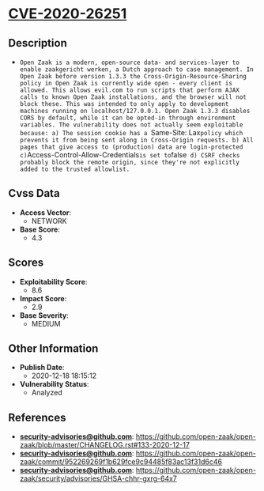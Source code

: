 
# [CVE-2020-26251](https://github.com/open-zaak/open-zaak/blob/master/CHANGELOG.rst#133-2020-12-17)

## Description

- `Open Zaak is a modern, open-source data- and services-layer to enable zaakgericht werken, a Dutch approach to case management. In Open Zaak before version 1.3.3 the Cross-Origin-Resource-Sharing policy in Open Zaak is currently wide open - every client is allowed. This allows evil.com to run scripts that perform AJAX calls to known Open Zaak installations, and the browser will not block these. This was intended to only apply to development machines running on localhost/127.0.0.1. Open Zaak 1.3.3 disables CORS by default, while it can be opted-in through environment variables. The vulnerability does not actually seem exploitable because: a) The session cookie has a `Same-Site: Lax` policy which prevents it from being sent along in Cross-Origin requests. b) All pages that give access to (production) data are login-protected c) `Access-Control-Allow-Credentials` is set to `false` d) CSRF checks probably block the remote origin, since they're not explicitly added to the trusted allowlist.`

## Cvss Data

- **Access Vector**:
  - NETWORK
- **Base Score**:
  - 4.3

## Scores

- **Exploitability Score**:
  - 8.6
- **Impact Score**:
  - 2.9
- **Base Severity**:
  - MEDIUM

## Other Information

- **Publish Date**:
  - 2020-12-18 18:15:12
- **Vulnerability Status**:
  - Analyzed

## References

- **security-advisories@github.com**: https://github.com/open-zaak/open-zaak/blob/master/CHANGELOG.rst#133-2020-12-17
- **security-advisories@github.com**: https://github.com/open-zaak/open-zaak/commit/952269269f1b629fce9c94485f83ac13f31d6c46
- **security-advisories@github.com**: https://github.com/open-zaak/open-zaak/security/advisories/GHSA-chhr-gxrg-64x7
